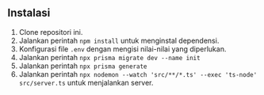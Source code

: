 
## Instalasi

1. Clone repositori ini.
2. Jalankan perintah `npm install` untuk menginstal dependensi.
3. Konfigurasi file `.env` dengan mengisi nilai-nilai yang diperlukan.
4. Jalankan perintah `npx prisma migrate dev --name init`
5. Jalankan perintah `npx prisma generate`
6. Jalankan perintah `npx nodemon --watch 'src/**/*.ts' --exec 'ts-node' src/server.ts` untuk menjalankan server.

